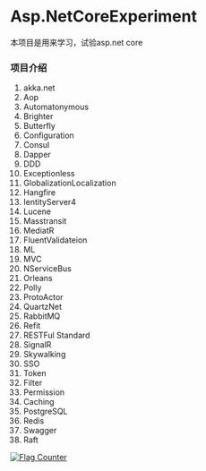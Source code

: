 # Asp.NetCoreExperiment
本项目是用来学习，试验asp.net core
### 项目介绍
1. akka.net
2. Aop
3. Automatonymous
4. Brighter
5. Butterfly
6. Configuration
7. Consul
8. Dapper
9. DDD
10. Exceptionless
11. GlobalizationLocalization
12. Hangfire
13. IentityServer4
14. Lucene
15. Masstransit
16. MediatR
17. FluentValidateion
18. ML
19. MVC
20. NServiceBus
21. Orleans
22. Polly
23. ProtoActor
24. QuartzNet
25. RabbitMQ
26. Refit
27. RESTFul Standard
28. SignalR
29. Skywalking
30. SSO
31. Token
32. Filter
33. Permission
34. Caching
35. PostgreSQL
36. Redis
37. Swagger
39. Raft

<a href="https://info.flagcounter.com/6o8P"><img src="https://s11.flagcounter.com/count2/6o8P/bg_FFFFFF/txt_000000/border_CCCCCC/columns_2/maxflags_10/viewers_0/labels_0/pageviews_0/flags_0/percent_0/" alt="Flag Counter" border="0"></a>
